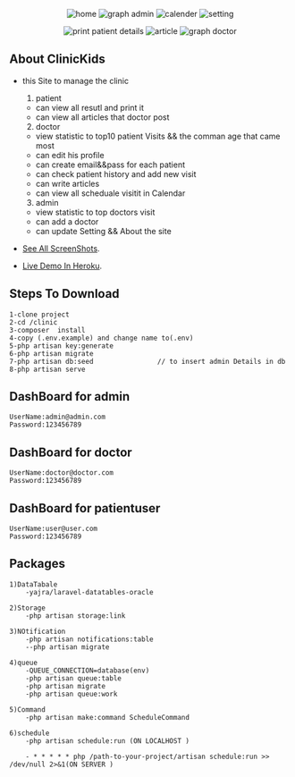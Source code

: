 
<p align="center">
    <img src="https://drive.google.com/file/d/1nFst0cIrjTdufeaAY76pURZkr2X9P4ko/view?usp=sharing" alt="home">
    <img src="https://drive.google.com/file/d/1c2GQU-yO4vIAsNtJKBLrRTug5Xgtgy8v/view?usp=sharing" alt="graph admin">
    <img src="https://drive.google.com/file/d/1zSqLpetWB2Pqt4-evCyo850-ZIXCWT9B/view?usp=sharing" alt="calender">
    <img src="https://drive.google.com/file/d/1OeeU7-ZH8b4f0FumN5IgR6LaAJ8qY6ZH/view?usp=sharing" alt="setting">
</p>

<p align="center">
    <img src="https://drive.google.com/file/d/1wBfJXos-ebNLKchuApR_DWlmyRrE3afZ/view?usp=sharing" alt="print patient details">
    <img src="https://drive.google.com/file/d/1qq4qkBFlKGvL-XawBhKaMD8Er7LsShvq/view?usp=sharing" alt="article">
    <img src="https://drive.google.com/file/d/1ykkxSJKkQhCa5NIE2mhOa32VPlrykNmG/view?usp=sharing" alt="graph doctor">
</p>

## About ClinicKids

- this Site to manage the clinic 
    1) patient
    *   can view all resutl  and print it 
    *   can view all articles that doctor post
    2) doctor
    *   view statistic to top10 patient Visits && the comman age that  came most
    *   can edit his profile
    *   can create email&&pass for each patient
    *   can check patient history and add new visit
    *   can write articles 
    *   can view all scheduale  visitit in Calendar
    3) admin
    *   view statistic to top doctors visit
    *   can add a doctor
    *   can update Setting && About the site


- [See All ScreenShots](https://drive.google.com/drive/folders/1ASwuvlAnXOJmZhS2yo0NQEtWS8E5BNET?usp=sharing).
- [Live Demo In Heroku](http://pure-basin-21198.herokuapp.com).

## Steps To Download
    1-clone project
    2-cd /clinic
    3-composer  install
    4-copy (.env.example) and change name to(.env)
    5-php artisan key:generate
    6-php artisan migrate
    7-php artisan db:seed                // to insert admin Details in db
    8-php artisan serve

## DashBoard  for admin
    UserName:admin@admin.com
    Password:123456789

## DashBoard for doctor
    UserName:doctor@doctor.com
    Password:123456789

## DashBoard for patientuser
    UserName:user@user.com
    Password:123456789
    
## Packages
    1)DataTabale
        -yajra/laravel-datatables-oracle

    2)Storage
        -php artisan storage:link

    3)NOtification
        -php artisan notifications:table
        --php artisan migrate
    
    4)queue    
        -QUEUE_CONNECTION=database(env)
        -php artisan queue:table
        -php artisan migrate
        -php artisan queue:work 

    5)Command
        -php artisan make:command ScheduleCommand

    6)schedule
        -php artisan schedule:run (ON LOCALHOST )

        - * * * * * php /path-to-your-project/artisan schedule:run >> /dev/null 2>&1(ON SERVER )
